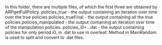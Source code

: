 In this folder, there are multiple files, of which the first three are obtained by ARPgetFullPolicy.
policies_true - the output containing an iteration over time over the true policies
policies_trueFinal - the output containing all the true policies
policies_manipulated - the output containing an iteration over time of the manipulation policies.
policies_i0=...dat - the output containing policies for only period i0, in .dat to use in overleaf. Method in MainRandom is used to split and convert to .dat files.
